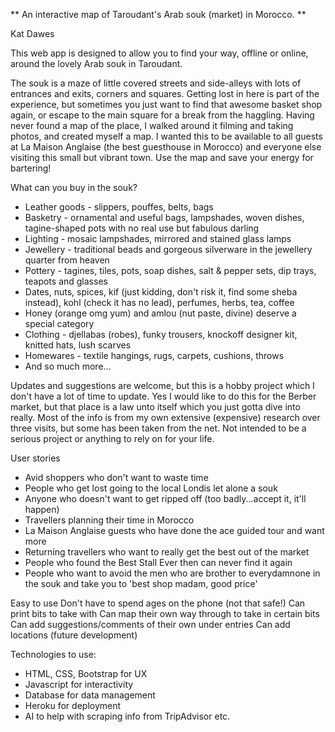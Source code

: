 ** An interactive map of Taroudant's Arab souk (market) in Morocco. ** 

Kat Dawes 

This web app is designed to allow you to find your way, offline or online, around the lovely Arab souk in Taroudant. 

The souk is a maze of little covered streets and side-alleys with lots of entrances and exits, corners and squares. Getting lost in here is part of the experience, but sometimes you just want to find that awesome basket shop again, or escape to the main square for a break from the haggling. Having never found a map of the place, I walked around it filming and taking photos, and created myself a map. I wanted this to be available to all guests at La Maison Anglaise (the best guesthouse in Morocco) and everyone else visiting this small but vibrant town. Use the map and save your energy for bartering! 

What can you buy in the souk? 
- Leather goods - slippers, pouffes, belts, bags 
- Basketry - ornamental and useful bags, lampshades, woven dishes, tagine-shaped pots with no real use but fabulous darling 
- Lighting - mosaic lampshades, mirrored and stained glass lamps
- Jewellery - traditional beads and gorgeous silverware in the jewellery quarter from heaven 
- Pottery - tagines, tiles, pots, soap dishes, salt & pepper sets, dip trays, teapots and glasses 
- Dates, nuts, spices, kif (just kidding, don't risk it, find some sheba instead), kohl (check it has no lead), perfumes, herbs, tea, coffee
- Honey (orange omg yum) and amlou (nut paste, divine) deserve a special category 
- Clothing - djellabas (robes), funky trousers, knockoff designer kit, knitted hats, lush scarves
- Homewares - textile hangings, rugs, carpets, cushions, throws
- And so much more... 

Updates and suggestions are welcome, but this is a hobby project which I don't have a lot of time to update. Yes I would like to do this for the Berber market, but that place is a law unto itself which you just gotta dive into really. Most of the info is from my own extensive (expensive) research over three visits, but some has been taken from the net. Not intended to be a serious project or anything to rely on for your life. 

User stories 
- Avid shoppers who don't want to waste time 
- People who get lost going to the local Londis let alone a souk
- Anyone who doesn't want to get ripped off (too badly...accept it, it'll happen)
- Travellers planning their time in Morocco
- La Maison Anglaise guests who have done the ace guided tour and want more
- Returning travellers who want to really get the best out of the market
- People who found the Best Stall Ever then can never find it again
- People who want to avoid the men who are brother to everydamnone in the souk and take you to 'best shop madam, good price'

Easy to use 
Don't have to spend ages on the phone (not that safe!) 
Can print bits to take with 
Can map their own way through to take in certain bits
Can add suggestions/comments of their own under entries 
Can add locations (future development) 

Technologies to use: 
- HTML, CSS, Bootstrap for UX 
- Javascript for interactivity
- Database for data management 
- Heroku for deployment
- AI to help with scraping info from TripAdvisor etc.







